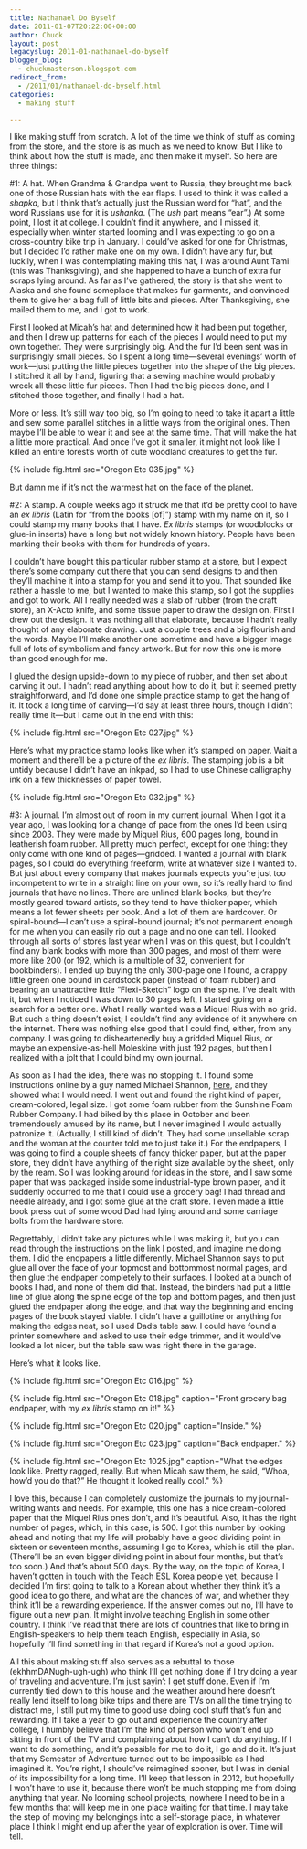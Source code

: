 ```yaml
---
title: Nathanael Do Byself
date: 2011-01-07T20:22:00+00:00
author: Chuck
layout: post
legacyslug: 2011-01-nathanael-do-byself
blogger_blog:
  - chuckmasterson.blogspot.com
redirect_from:
  - /2011/01/nathanael-do-byself.html
categories:
  - making stuff

---
```


I like making stuff from scratch. A lot of the time we think of stuff as coming
from the store, and the store is as much as we need to know. But I like to
think about how the stuff is made, and then make it myself. So here are three
things: 

\#1: A hat. When Grandma & Grandpa went to Russia, they brought me back one of
those Russian hats with the ear flaps. I used to think it was called a
*shapka*, but I think that’s actually just the Russian word for
“hat”, and the word Russians use for it is *ushanka*. (The
*ush* part means “ear”.) At some point, I lost it at college.
I couldn’t find it anywhere, and I missed it, especially when winter
started looming and I was expecting to go on a cross-country bike trip in
January. I could’ve asked for one for Christmas, but I decided I’d
rather make one on my own. I didn’t have any fur, but luckily, when I was
contemplating making this hat, I was around Aunt Tami (this was Thanksgiving),
and she happened to have a bunch of extra fur scraps lying around. As far as
I’ve gathered, the story is that she went to Alaska and she found
someplace that makes fur garments, and convinced them to give her a bag full of
little bits and pieces. After Thanksgiving, she mailed them to me, and I got to
work.

First I looked at Micah’s hat and determined how it had been put
together, and then I drew up patterns for each of the pieces I would need to
put my own together. They were surprisingly big. And the fur I’d been
sent was in surprisingly small pieces. So I spent a long time—several
evenings’ worth of work—just putting the little pieces together into the
shape of the big pieces. I stitched it all by hand, figuring that a sewing
machine would probably wreck all these little fur pieces. Then I had the big
pieces done, and I stitched those together, and finally I had a hat.

More or less. It’s still way too big, so I’m going to need to take
it apart a little and sew some parallel stitches in a little ways from the
original ones. Then maybe I’ll be able to wear it and see at the same
time. That will make the hat a little more practical. And once I’ve got
it smaller, it might not look like I killed an entire forest’s worth of
cute woodland creatures to get the fur.

{% include fig.html src="Oregon Etc 035.jpg" %}


But damn me if it’s not the warmest hat on the face of the planet. 

\#2: A stamp. A couple weeks ago it struck me that it’d be pretty cool to
have an *ex libris* (Latin for “from the books [of]”) stamp
with my name on it, so I could stamp my many books that I have. *Ex
libris* stamps (or woodblocks or glue-in inserts) have a long but not widely
known history. People have been marking their books with them for hundreds of
years.

I couldn’t have bought this particular rubber stamp at a store, but I
expect there’s some company out there that you can send designs to and
then they’ll machine it into a stamp for you and send it to you. That
sounded like rather a hassle to me, but I wanted to make this stamp, so I got
the supplies and got to work. All I really needed was a slab of rubber (from
the craft store), an X-Acto knife, and some tissue paper to draw the design on.
First I drew out the design. It was nothing all that elaborate, because I
hadn’t really thought of any elaborate drawing. Just a couple trees and a
big flourish and the words. Maybe I’ll make another one sometime and have
a bigger image full of lots of symbolism and fancy artwork. But for now this
one is more than good enough for me.

I glued the design upside-down to my piece of rubber, and then set about
carving it out. I hadn’t read anything about how to do it, but it seemed
pretty straightforward, and I’d done one simple practice stamp to get the
hang of it. It took a long time of carving—I’d say at least three hours,
though I didn’t really time it—but I came out in the end with this:

{% include fig.html src="Oregon Etc 027.jpg" %}

Here’s what my practice stamp looks like when it’s stamped on 
paper. Wait a moment and there’ll be a picture of the *ex libris*.
The stamping job is a bit untidy because I didn’t have an inkpad, so I
had to use Chinese calligraphy ink on a few thicknesses of paper towel.

{% include fig.html src="Oregon Etc 032.jpg" %}

\#3: A journal. I’m almost out of room in my current journal. When I got
it a year ago, I was looking for a change of pace from the ones I’d been
using since 2003. They were made by Miquel Rius, 600 pages long, bound in
leatherish foam rubber. All pretty much perfect, except for one thing: they
only come with one kind of pages—gridded. I wanted a journal with blank pages,
so I could do everything freeform, write at whatever size I wanted to. But just
about every company that makes journals expects you’re just too
incompetent to write in a straight line on your own, so it’s really hard
to find journals that have no lines. There are unlined blank books, but
they’re mostly geared toward artists, so they tend to have thicker paper,
which means a lot fewer sheets per book. And a lot of them are hardcover. Or
spiral-bound—I can’t use a spiral-bound journal; it’s not permanent
enough for me when you can easily rip out a page and no one can tell. I looked
through all sorts of stores last year when I was on this quest, but I
couldn’t find any blank books with more than 300 pages, and most of them
were more like 200 (or 192, which is a multiple of 32, convenient for
bookbinders). I ended up buying the only 300-page one I found, a crappy little
green one bound in cardstock paper (instead of foam rubber) and bearing an
unattractive little “Flexi-Sketch” logo on the spine. I’ve
dealt with it, but when I noticed I was down to 30 pages left, I started going
on a search for a better one. What I really wanted was a Miquel Rius with no
grid. But such a thing doesn’t exist; I couldn’t find any evidence
of it anywhere on the internet. There was nothing else good that I could find,
either, from any company. I was going to disheartenedly buy a gridded Miquel
Rius, or maybe an expensive-as-hell Moleskine with just 192 pages, but then I
realized with a jolt that I could bind my own journal.

As soon as I had the idea, there was no stopping it. I found some instructions
online by a guy named Michael Shannon,
[here](http://michaelshannon.us/makeabook/), and they showed what I would need.
I went out and found the right kind of paper, cream-colored, legal size. I got
some foam rubber from the Sunshine Foam Rubber Company. I had biked by this
place in October and been tremendously amused by its name, but I never imagined
I would actually patronize it. (Actually, I still kind of didn’t. They had some
unsellable scrap and the woman at the counter told me to just take it.) For the
endpapers, I was going to find a couple sheets of fancy thicker paper, but at
the paper store, they didn’t have anything of the right size available by the
sheet, only by the ream. So I was looking around for ideas in the store, and I
saw some paper that was packaged inside some industrial-type brown paper, and
it suddenly occurred to me that I could use a grocery bag! I had thread and
needle already, and I got some glue at the craft store. I even made a little
book press out of some wood Dad had lying around and some carriage bolts from
the hardware store.

Regrettably, I didn’t take any pictures while I was making it, but you
can read through the instructions on the link I posted, and imagine me doing
them. I did the endpapers a little differently. Michael Shannon says to put
glue all over the face of your topmost and bottommost normal pages, and then
glue the endpaper completely to their surfaces. I looked at a bunch of books I
had, and none of them did that. Instead, the binders had put a little line of
glue along the spine edge of the top and bottom pages, and then just glued the
endpaper along the edge, and that way the beginning and ending pages of the
book stayed viable. I didn’t have a guillotine or anything for making the
edges neat, so I used Dad’s table saw. I could have found a printer
somewhere and asked to use their edge trimmer, and it would’ve looked a
lot nicer, but the table saw was right there in the garage.

Here’s what it looks like.

{% include fig.html src="Oregon Etc 016.jpg" %}

{% include fig.html src="Oregon Etc 018.jpg" caption="Front grocery bag
endpaper, with my *ex libris* stamp on it!" %}

{% include fig.html src="Oregon Etc 020.jpg" caption="Inside." %}

{% include fig.html src="Oregon Etc 023.jpg" caption="Back endpaper." %}

{% include fig.html src="Oregon Etc 1025.jpg" caption="What the edges look
like. Pretty ragged, really. But when Micah saw them, he said, “Whoa, how’d you
do that?” He thought it looked really cool." %}

I love this, because I can completely customize the journals to my
journal-writing wants and needs. For example, this one has a nice cream-colored
paper that the Miquel Rius ones don’t, and it’s beautiful. Also, it
has the right number of pages, which, in this case, is 500. I got this number
by looking ahead and noting that my life will probably have a good dividing
point in sixteen or seventeen months, assuming I go to Korea, which is still
the plan. (There’ll be an even bigger dividing point in about four
months, but that’s too soon.) And that’s about 500 days. By the
way, on the topic of Korea, I haven’t gotten in touch with the Teach ESL
Korea people yet, because I decided I’m first going to talk to a Korean
about whether they think it’s a good idea to go there, and what are the
chances of war, and whether they think it’ll be a rewarding experience.
If the answer comes out no, I’ll have to figure out a new plan. It might
involve teaching English in some other country. I think I’ve read that
there are lots of countries that like to bring in English-speakers to help them
teach English, especially in Asia, so hopefully I’ll find something in
that regard if Korea’s not a good option.

All this about making stuff also serves as a rebuttal to those
(ekhhmDANugh-ugh-ugh) who think I’ll get nothing done if I try doing a
year of traveling and adventure. I’m just sayin‘: I get stuff done.
Even if I’m currently tied down to this house and the weather around here
doesn’t really lend itself to long bike trips and there are TVs on all
the time trying to distract me, I still put my time to good use doing cool
stuff that’s fun and rewarding. If I take a year to go out and experience
the country after college, I humbly believe that I’m the kind of person
who won’t end up sitting in front of the TV and complaining about how I
can’t do anything. If I want to do something, and it’s possible for
me to do it, I go and do it. It’s just that my Semester of Adventure
turned out to be impossible as I had imagined it. You’re right, I
should’ve reimagined sooner, but I was in denial of its impossibility for
a long time. I’ll keep that lesson in 2012, but hopefully I won’t
have to use it, because there won’t be much stopping me from doing
anything that year. No looming school projects, nowhere I need to be in a few
months that will keep me in one place waiting for that time. I may take the
step of moving my belongings into a self-storage place, in whatever place I
think I might end up after the year of exploration is over. Time will tell.


